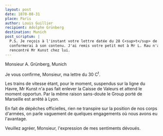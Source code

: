 ```yaml
---
layout: post
date: 1870-08-31
place: Paris
author: Louis Guillier
recipient: Adolphe Grünberg
destination: Munich
post_scriptum: |
  P.S. Je reçois à l'instant votre lettre datée du 28 C<sup>t</sup> de Neufchatel, je me
  conformerai à son contenu. J'ai remis votre petit mot à Mr L. Rau n'ayant pas
  rencontré Mr Kunst chez lui.
---
```


Monsieur A. Grünberg, Munich


Je vous confirme, Monsieur, ma lettre du 30 C<sup>t</sup>.

Les trains de vitesse étant, pour le moment, suspendus sur la ligne du Havre,
Mr Kunst n'a pas fait enlever la Caisse de Valeurs et attend le moment
opportun. Par la même raison sans-doute le Group porté de Marseille est arrêté
à Lyon.

En fait de dépêches officielles, rien ne transpire sur la position de nos corps
d'armées, on parle vaguement de quelques engagements où nous avons eu
l'avantage.

Veuillez agréer, Monsieur, l'expression de mes sentiments dévoués.
